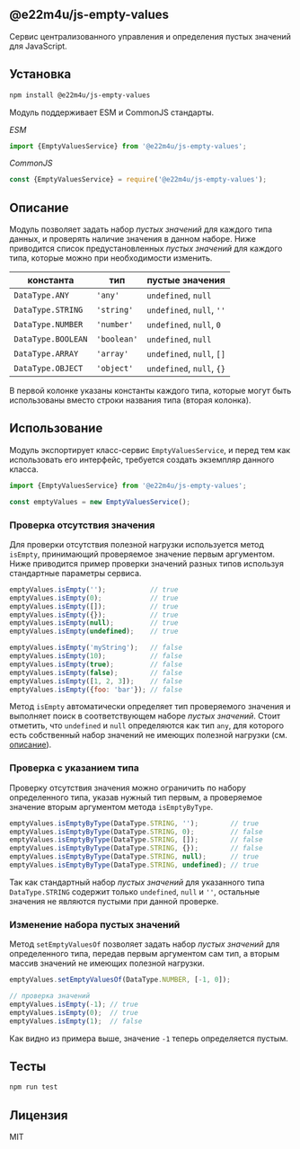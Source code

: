 ## @e22m4u/js-empty-values

Сервис централизованного управления и определения пустых
значений для JavaScript.

## Установка

```bash
npm install @e22m4u/js-empty-values
```

Модуль поддерживает ESM и CommonJS стандарты.

*ESM*

```js
import {EmptyValuesService} from '@e22m4u/js-empty-values';
```

*CommonJS*

```js
const {EmptyValuesService} = require('@e22m4u/js-empty-values');
```

## Описание

Модуль позволяет задать набор *пустых значений* для каждого типа данных,
и проверять наличие значения в данном наборе. Ниже приводится список
предустановленных *пустых значений* для каждого типа, которые можно
при необходимости изменить.

| константа          | тип         | пустые значения           |
|--------------------|-------------|---------------------------|
| `DataType.ANY`     | `'any'`     | `undefined`, `null`       |
| `DataType.STRING`  | `'string'`  | `undefined`, `null`, `''` |
| `DataType.NUMBER`  | `'number'`  | `undefined`, `null`, `0`  |
| `DataType.BOOLEAN` | `'boolean'` | `undefined`, `null`       |
| `DataType.ARRAY`   | `'array'`   | `undefined`, `null`, `[]` |
| `DataType.OBJECT`  | `'object'`  | `undefined`, `null`, `{}` |

В первой колонке указаны константы каждого типа, которые могут быть
использованы вместо строки названия типа (вторая колонка).

## Использование

Модуль экспортирует класс-сервис `EmptyValuesService`, и перед тем
как использовать его интерфейс, требуется создать экземпляр данного класса.

```js
import {EmptyValuesService} from '@e22m4u/js-empty-values';

const emptyValues = new EmptyValuesService();
```

### Проверка отсутствия значения

Для проверки отсутствия полезной нагрузки используется метод `isEmpty`,
принимающий проверяемое значение первым аргументом. Ниже приводится пример
проверки значений разных типов используя стандартные параметры сервиса.

```js
emptyValues.isEmpty('');           // true
emptyValues.isEmpty(0);            // true
emptyValues.isEmpty([]);           // true
emptyValues.isEmpty({});           // true
emptyValues.isEmpty(null);         // true
emptyValues.isEmpty(undefined);    // true

emptyValues.isEmpty('myString');   // false
emptyValues.isEmpty(10);           // false
emptyValues.isEmpty(true);         // false
emptyValues.isEmpty(false);        // false
emptyValues.isEmpty([1, 2, 3]);    // false
emptyValues.isEmpty({foo: 'bar'}); // false
```

Метод `isEmpty` автоматически определяет тип проверяемого значения
и выполняет поиск в соответствующем наборе *пустых значений*. Стоит
отметить, что `undefined` и `null` определяются как тип `any`,
для которого есть собственный набор значений не имеющих полезной
нагрузки (см. [описание](#описание)).

### Проверка с указанием типа

Проверку отсутствия значения можно ограничить по набору определенного типа,
указав нужный тип первым, а проверяемое значение вторым аргументом метода
`isEmptyByType`.

```js
emptyValues.isEmptyByType(DataType.STRING, '');        // true
emptyValues.isEmptyByType(DataType.STRING, 0);         // false
emptyValues.isEmptyByType(DataType.STRING, []);        // false
emptyValues.isEmptyByType(DataType.STRING, {});        // false
emptyValues.isEmptyByType(DataType.STRING, null);      // true
emptyValues.isEmptyByType(DataType.STRING, undefined); // true
```

Так как стандартный набор *пустых значений* для указанного типа `DataType.STRING`
содержит только `undefined`, `null` и `''`, остальные значения не являются
пустыми при данной проверке.

### Изменение набора пустых значений

Метод `setEmptyValuesOf` позволяет задать набор *пустых значений*
для определенного типа, передав первым аргументом сам тип, а вторым
массив значений не имеющих полезной нагрузки.

```js
emptyValues.setEmptyValuesOf(DataType.NUMBER, [-1, 0]);

// проверка значений
emptyValues.isEmpty(-1); // true
emptyValues.isEmpty(0);  // true
emptyValues.isEmpty(1);  // false
```

Как видно из примера выше, значение `-1` теперь определяется пустым.

## Тесты

```bash
npm run test
```

## Лицензия

MIT
